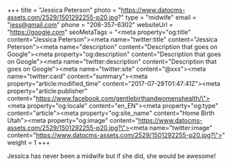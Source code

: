 +++
title = "Jessica Peterson"
photo = "https://www.datocms-assets.com/2529/1501292255-p20.jpg?"
type = "midwife"
email = "jess@gmail.com"
phone = "208-357-6302"
websiteUrl = "https://google.com"
seoMetaTags = "<title></title><meta property=\"og:title\" content=\"Jessica Peterson\"><meta name=\"twitter:title\" content=\"Jessica Peterson\"><meta name=\"description\" content=\"Description that goes on Google\"><meta property=\"og:description\" content=\"Description that goes on Google\"><meta name=\"twitter:description\" content=\"Description that goes on Google\"><meta name=\"twitter:site\" content=\"@xxx\"><meta name=\"twitter:card\" content=\"summary\"><meta property=\"article:modified_time\" content=\"2017-07-29T01:47:41Z\"><meta property=\"article:publisher\" content=\"https://www.facebook.com/gentlebirthandwomenshealth/\"><meta property=\"og:locale\" content=\"en_EN\"><meta property=\"og:type\" content=\"article\"><meta property=\"og:site_name\" content=\"Home Birth Utah\"><meta property=\"og:image\" content=\"https://www.datocms-assets.com/2529/1501292255-p20.jpg?\"><meta name=\"twitter:image\" content=\"https://www.datocms-assets.com/2529/1501292255-p20.jpg?\">"
weight = 1
+++

Jessica has never been a midwife but if she did, she would be awesome!